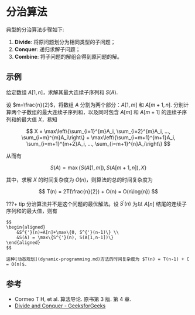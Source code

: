 # 分治算法

典型的分治算法步骤如下:

1. **Divide**: 将原问题划分为相同类型的子问题；
2. **Conquer**: 递归求解子问题；
3. **Combine**: 将子问题的解组合得到原问题的解。

## 示例

给定数组 $A[1, n]$，求解其最大连续子序列和 $S(A)$.

设 $m=\frac{n}{2}$，将数组 $A$ 分割为两个部分：$A[1, m]$ 和 $A[m+1,n]$. 分别计算两个子数组的最大连续子序列和，以及同时包含 $A[m]$ 和 $A[m+1]$ 的连续子序列和的最大值 $X$，易知

$$
X = \max\left\{\sum_{i=1}^{m}A_i, \sum_{i=2}^{m}A_i, ..., \sum_{i=m}^{m}A_i\right\} + \max\left\{\sum_{i=m+1}^{m+1}A_i, \sum_{i=m+1}^{m+2}A_i, ..., \sum_{i=m+1}^{n}A_i\right\}
$$

从而有

$$
S(A) = \max\{S(A[1,m]), S(A[m+1,n]), X \}
$$

其中，求解 $X$ 的时间复杂度为 $O(n)$，则算法的总的时间复杂度为

$$
T(n) = 2T(\frac{n}{2}) + O(n) = O(n\log{n})
$$

???+ tip
    分治算法并不是这个问题的最优解法。设 $S^{'}(n)$ 为以 $A[n]$ 结尾的连续子序列和的最大值，则有

    $$
    \begin{aligned}
        &S^{'}(n)=A[n]+\max\{0, S^{'}(n-1)\} \\
        &S(A) = \max\{S^{'}(n), S(A[1,n-1])\}
    \end{aligned}
    $$

    这种[动态规划](dynamic-programming.md)方法的时间复杂度为 $T(n) = T(n-1) + C = O(n)$.

## 参考

- Cormeo T H, et al. 算法导论. 原书第 3 版. 第 4 章.
- [Divide and Conquer - GeeksforGeeks](https://www.geeksforgeeks.org/divide-and-conquer/)
